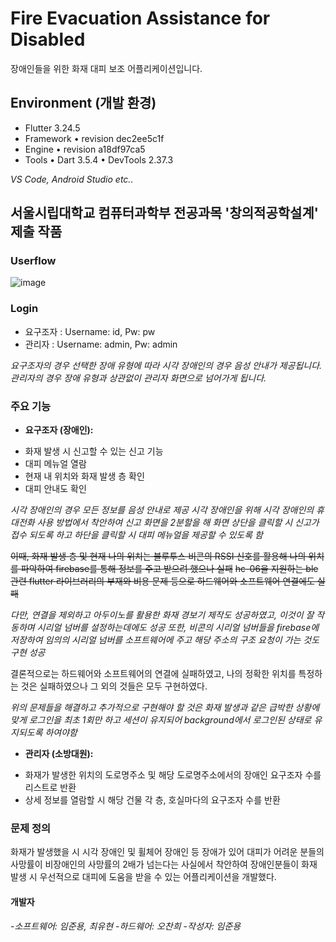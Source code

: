 # Fire Evacuation Assistance for Disabled

장애인들을 위한 화재 대피 보조 어플리케이션입니다.

## Environment (개발 환경)

- Flutter 3.24.5
- Framework • revision dec2ee5c1f
- Engine • revision a18df97ca5
- Tools • Dart 3.5.4 • DevTools 2.37.3

*VS Code, Android Studio etc..*

## 서울시립대학교 컴퓨터과학부 전공과목 '창의적공학설계' 제출 작품

### Userflow
![image](https://github.com/user-attachments/assets/e35aabf5-768d-4644-b8ce-10d0c6dfbbbd)

### Login

- 요구조자 : Username: id, Pw: pw
- 관리자 : Username: admin, Pw: admin

*요구조자의 경우 선택한 장애 유형에 따라 시각 장애인의 경우 음성 안내가 제공됩니다.*
*관리자의 경우 장애 유형과 상관없이 관리자 화면으로 넘어가게 됩니다.*

### 주요 기능 

- **요구조자 (장애인):**
+ 화재 발생 시 신고할 수 있는 신고 기능
+ 대피 메뉴얼 열람
+ 현재 내 위치와 화재 발생 층 확인
+ 대피 안내도 확인

*시각 장애인의 경우 모든 정보를 음성 안내로 제공*
*시각 장애인을 위해 시각 장애인의 휴대전화 사용 방법에서 착안하여 신고 화면을 2분할을 해 화면 상단을 클릭할 시 신고가 접수 되도록 하고 하단을 클릭할 시 대피 메뉴얼을 제공할 수 있도록 함*

~~이때, 화재 발생 층 및 현재 나의 위치는 블루투스 비콘의 RSSI 신호를 활용해 나의 위치를 파악하여 firebase를 통해 정보를 주고 받으려 했으나 실패~~
~~hc-06을 지원하는 ble 관련 flutter 라이브러리의 부재와 비용 문제 등으로 하드웨어와 소프트웨어 연결에도 실패~~

*다만, 연결을 제외하고 아두이노를 활용한 화재 경보기 제작도 성공하였고, 이것이 잘 작동하며 시리얼 넘버를 설정하는데에도 성공*
*또한, 비콘의 시리얼 넘버들을 firebase에 저장하여 임의의 시리얼 넘버를 소프트웨어에 주고 해당 주소의 구조 요청이 가는 것도 구현 성공*

결론적으로는 하드웨어와 소프트웨어의 연결에 실패하였고, 나의 정확한 위치를 특정하는 것은 실패하였으나 그 외의 것들은 모두 구현하였다.

*위의 문제들을 해결하고 추가적으로 구현해야 할 것은 화재 발생과 같은 급박한 상황에 맞게 로그인을 최초 1회만 하고 세션이 유지되어 background에서 로그인된 상태로 유지되도록 하여야함*
        
- **관리자 (소방대원):**
+ 화재가 발생한 위치의 도로명주소 및 해당 도로명주소에서의 장애인 요구조자 수를 리스트로 반환
+ 상세 정보를 열람할 시 해당 건물 각 층, 호실마다의 요구조자 수를 반환

### 문제 정의

화재가 발생했을 시 시각 장애인 및 휠체어 장애인 등 장애가 있어 대피가 어려운 분들의 사망률이 비장애인의 사망률의 2배가 넘는다는 사실에서 착안하여
장애인분들이 화재 발생 시 우선적으로 대피에 도움을 받을 수 있는 어플리케이션을 개발했다.

#### 개발자
-*소프트웨어: 임준용, 최유현*
-*하드웨어: 오찬희*
-*작성자: 임준용*
